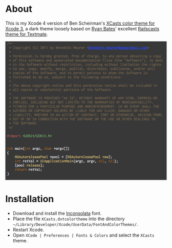 # About

This is my Xcode 4 version of Ben Scheirman's [XCasts color theme for Xcode
3](http://flux88.com/2010/05/my-xcode-theme/), a dark theme loosely based on
[Ryan Bates](http://railscasts.com/)' excellent [Railscasts theme for
Textmate](http://railscasts.com/about).

![Screenshot](https://raw.githubusercontent.com/bmeurer/XCasts-color-theme-for-Xcode-4/master/XCasts-screenshot.png "Screenshot")

# Installation

 * Download and install the [Inconsolata](http://www.levien.com/type/myfonts/inconsolata.html) font.
 * Place the file `XCasts.dvtcolortheme` into the directory `~/Library/Developer/Xcode/UserData/FontAndColorThemes/`.
 * Restart Xcode.
 * Open `XCode | Preferences | Fonts & Colors` and select the `XCasts` theme.

